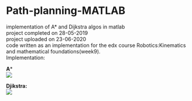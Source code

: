 # Path-planning-MATLAB
implementation of A* and Dijkstra algos in matlab\
project completed on 28-05-2019\
project uploaded on 23-06-2020\
code written as an implementation for the edx course Robotics:Kinematics and mathematical foundations(week9).\
Implementation:

**A***<br/>
![](https://github.com/satyamgupta2708/Path-planning-MATLAB/blob/master/algos_gifs/A*.gif)<br/>

**Djikstra:**<br/>
![](https://github.com/satyamgupta2708/Path-planning-MATLAB/blob/master/algos_gifs/Dijkstra.gif)
